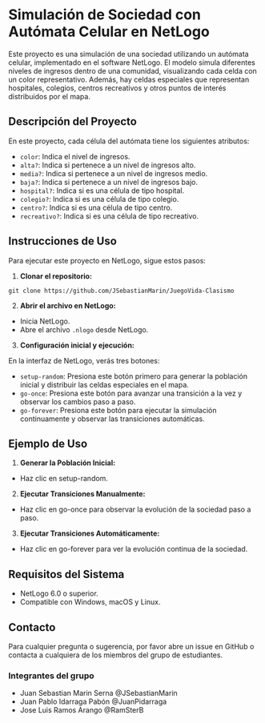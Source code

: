# Simulación de Sociedad con Autómata Celular en NetLogo
Este proyecto es una simulación de una sociedad utilizando un autómata celular, implementado en el software NetLogo. El modelo simula diferentes niveles de ingresos dentro de una comunidad, visualizando cada celda con un color representativo. Además, hay celdas especiales que representan hospitales, colegios, centros recreativos y otros puntos de interés distribuidos por el mapa.

## Descripción del Proyecto
En este proyecto, cada célula del autómata tiene los siguientes atributos:

- `color`: Indica el nivel de ingresos.
- `alta?`: Indica si pertenece a un nivel de ingresos alto.
- `media?`: Indica si pertenece a un nivel de ingresos medio.
- `baja?`: Indica si pertenece a un nivel de ingresos bajo.
- `hospital?`: Indica si es una célula de tipo hospital.
- `colegio?`: Indica si es una célula de tipo colegio.
- `centro?`: Indica si es una célula de tipo centro.
- `recreativo?`: Indica si es una célula de tipo recreativo.

## Instrucciones de Uso
Para ejecutar este proyecto en NetLogo, sigue estos pasos:

1. **Clonar el repositorio:**

```
git clone https://github.com/JSebastianMarin/JuegoVida-Clasismo
```

2. **Abrir el archivo en NetLogo:**

- Inicia NetLogo.
- Abre el archivo `.nlogo` desde NetLogo.

3. **Configuración inicial y ejecución:**

En la interfaz de NetLogo, verás tres botones:

- `setup-random`: Presiona este botón primero para generar la población inicial y distribuir las celdas especiales en el mapa.
- `go-once`: Presiona este botón para avanzar una transición a la vez y observar los cambios paso a paso.
- `go-forever`: Presiona este botón para ejecutar la simulación continuamente y observar las transiciones automáticas.

## Ejemplo de Uso
1. **Generar la Población Inicial:**

- Haz clic en setup-random.

2. **Ejecutar Transiciones Manualmente:**

- Haz clic en go-once para observar la evolución de la sociedad paso a paso.

3. **Ejecutar Transiciones Automáticamente:**

- Haz clic en go-forever para ver la evolución continua de la sociedad.
## Requisitos del Sistema
- NetLogo 6.0 o superior.
- Compatible con Windows, macOS y Linux.

## Contacto
Para cualquier pregunta o sugerencia, por favor abre un issue en GitHub o contacta a cualquiera de los miembros del grupo de estudiantes.

### Integrantes del grupo
- Juan Sebastian Marin Serna @JSebastianMarin
- Juan Pablo Idarraga Pabón @JuanPidarraga
- Jose Luis Ramos Arango @RamSterB

